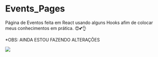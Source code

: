 ﻿# Events_Pages
Página de Eventos feita em React usando alguns Hooks afim de colocar meus conhecimentos em prática. 😍💕👌

*OBS: AINDA ESTOU FAZENDO ALTERAÇÕES

<img src="https://github.com/RaamaBatista/Events_Pages/assets/99937554/602f8eaa-bc20-410d-99cb-00248b6a5168">
